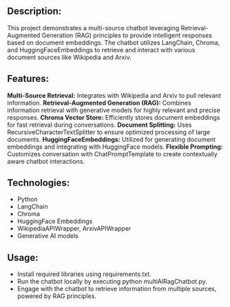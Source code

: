 ## Description: 
This project demonstrates a multi-source chatbot leveraging Retrieval-Augmented Generation (RAG) principles to provide intelligent responses based on document embeddings. The chatbot utilizes LangChain, Chroma, and HuggingFaceEmbeddings to retrieve and interact with various document sources like Wikipedia and Arxiv.

## Features:

**Multi-Source Retrieval:** Integrates with Wikipedia and Arxiv to pull relevant information.
**Retrieval-Augmented Generation (RAG):** Combines information retrieval with generative models for highly relevant and precise responses.
**Chroma Vector Store:** Efficiently stores document embeddings for fast retrieval during conversations.
**Document Splitting:** Uses RecursiveCharacterTextSplitter to ensure optimized processing of large documents.
**HuggingFaceEmbeddings:** Utilized for generating document embeddings and integrating with HuggingFace models.
**Flexible Prompting:** Customizes conversation with ChatPromptTemplate to create contextually aware chatbot interactions.

## Technologies:

* Python
* LangChain
* Chroma
* HuggingFace Embeddings
* WikipediaAPIWrapper, ArxivAPIWrapper
* Generative AI models

## Usage:

* Install required libraries using requirements.txt.
* Run the chatbot locally by executing python multiAIRagChatbot.py.
* Engage with the chatbot to retrieve information from multiple sources, powered by RAG principles.
